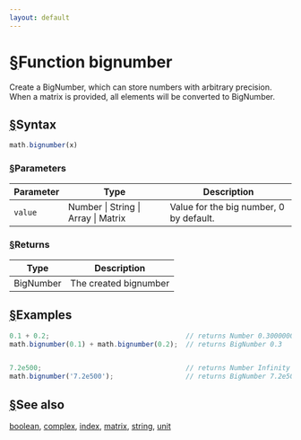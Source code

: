 ```yaml
---
layout: default
---
```


<h1 id="function-bignumber"><a href="#function-bignumber">&sect;</a>Function bignumber</h1>

Create a BigNumber, which can store numbers with arbitrary precision.
When a matrix is provided, all elements will be converted to BigNumber.


<h2 id="syntax"><a href="#syntax">&sect;</a>Syntax</h2>

```js
math.bignumber(x)
```

<h3 id="parameters"><a href="#parameters">&sect;</a>Parameters</h3>

Parameter | Type | Description
--------- | ---- | -----------
`value` | Number &#124; String &#124; Array &#124; Matrix | Value for the big number, 0 by default.

<h3 id="returns"><a href="#returns">&sect;</a>Returns</h3>

Type | Description
---- | -----------
BigNumber | The created bignumber


<h2 id="examples"><a href="#examples">&sect;</a>Examples</h2>

```js
0.1 + 0.2;                                  // returns Number 0.30000000000000004
math.bignumber(0.1) + math.bignumber(0.2);  // returns BigNumber 0.3


7.2e500;                                    // returns Number Infinity
math.bignumber('7.2e500');                  // returns BigNumber 7.2e500
```


<h2 id="see-also"><a href="#see-also">&sect;</a>See also</h2>

[boolean](boolean.html),
[complex](complex.html),
[index](index.html),
[matrix](matrix.html),
[string](string.html),
[unit](unit.html)


<!-- Note: This file is automatically generated from source code comments. Changes made in this file will be overridden. -->
